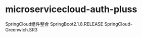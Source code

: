# microservicecloud-auth-pluss
SpringCloud组件整合  SpringBoot2.1.8.RELEASE   SpringCloud- Greenwich.SR3
